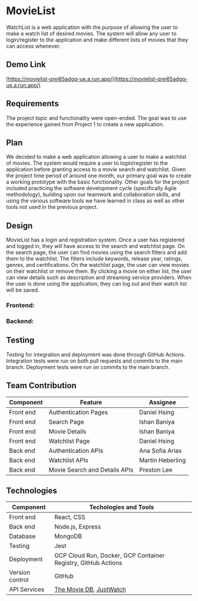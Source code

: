 # MovieList

WatchList is a web application with the purpose of allowing the user to make a watch list of desired movies. The system will allow any user to login/register to the application and make different lists of movies that they can access whenever.

## Demo Link

[https://movielist-qrei65adgq-ue.a.run.app/](https://movielist-qrei65adgq-ue.a.run.app/)

## Requirements

The project topic and functionality were open-ended. The goal was to use the experience gained from Project 1 to create a new application.

## Plan

We decided to make a web application allowing a user to make a watchlist of movies. The system would require a user to login/register to the application before granting access to a movie search and watchlist. Given the project time period of around one month, our primary goal was to create a working prototype with the basic functionality. Other goals for the project included practicing the software development cycle (specifically Agile methodology), building upon our teamwork and collaboration skills, and using the various software tools we have learned in class as well as other tools not used in the previous project.

## Design

MovieList has a login and registration system. Once a user has registered and logged in, they will have access to the search and watchlist page. On the search page, the user can find movies using the search filters and add them to the watchlist. The filters include keywords, release year, ratings, genres, and certifications. On the watchlist page, the user can view movies on their watchlist or remove them. By clicking a movie on either list, the user can view details such as description and streaming service providers. When the user is done using the application, they can log out and their watch list will be saved.

### Frontend:

### Backend:

## Testing

Testing for integration and deployment was done through GitHub Actions. Integration tests were run on both pull requests and commits to the main branch. Deployment tests were run on commits to the main branch.

## Team Contribution

| Component | Feature                       | Assignee         |
| --------- | ----------------------------- | ---------------- |
| Front end | Authentication Pages          | Daniel Hsing     |
| Front end | Search Page                   | Ishan Baniya     |
| Front end | Movie Details                 | Ishan Baniya     |
| Front end | Watchlist Page                | Daniel Hsing     |
| Back end  | Authentication APIs           | Ana Sofia Arias  |
| Back end  | Watchlist APIs                | Martin Heberling |
| Back end  | Movie Search and Details APIs | Preston Lee      |

## Technologies

| Component       | Techologies and Tools                                                                                                                  |
| --------------- | -------------------------------------------------------------------------------------------------------------------------------------- |
| Front end       | React, CSS                                                                                                                             |
| Back end        | Node.js, Express                                                                                                                       |
| Database        | MongoDB                                                                                                                                |
| Testing         | Jest                                                                                                                                   |
| Deployment      | GCP Cloud Run, Docker, GCP Container Registry, GitHub Actions                                                                          |
| Version control | GitHub                                                                                                                                 |
| API Services    | [The Movie DB](https://developers.themoviedb.org/3/getting-started), [JustWatch](https://www.justwatch.com/us/JustWatch-Streaming-API) |
